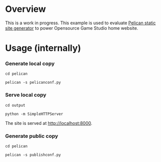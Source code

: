 # Overview

This is a work in progress. This example is used to evaluate
[Pelican static site generator](http://getpelican.com) to power
Opensource Game Studio home website.

# Usage (internally)
### Generate local copy

`cd pelican`

`pelican -s pelicanconf.py`

### Serve local copy

`cd output`

`python -m SimpleHTTPServer`

The site is served at [http://localhost:8000](http://localhost:8000).

### Generate public copy

`cd pelican`

`pelican -s publishconf.py`

